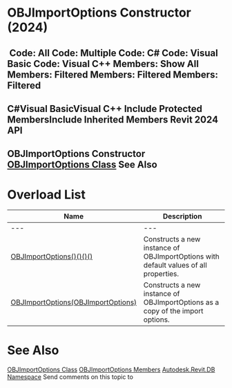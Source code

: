 # OBJImportOptions Constructor (2024)

﻿
 Code: All Code: Multiple Code: C# Code: Visual Basic Code: Visual C++  Members: Show All Members: Filtered Members: Filtered Members: Filtered   
---  
C#Visual BasicVisual C++
Include Protected MembersInclude Inherited Members
Revit 2024 API  
---  
OBJImportOptions Constructor   
[OBJImportOptions Class](030954c6-4fe3-9ec0-6be0-0019609769d0.md "OBJImportOptions Class") See Also  
---  
# Overload List
| Name | Description |
| --- | --- |
| --- | --- | --- |
| [OBJImportOptions()()()()](4361b352-a496-9da8-aeb8-067551895ea4.md "OBJImportOptions Constructor") | Constructs a new instance of OBJImportOptions with default values of all properties. |
| [OBJImportOptions(OBJImportOptions)](c22d80b8-c999-95ca-4657-8227a92380a4.md "OBJImportOptions Constructor \(OBJImportOptions\)") | Constructs a new instance of OBJImportOptions as a copy of the import options. |

# See Also
[OBJImportOptions Class](030954c6-4fe3-9ec0-6be0-0019609769d0.md "OBJImportOptions Class")
[OBJImportOptions Members](322e7645-44e0-3a56-19b7-b387c4c40d08.md "OBJImportOptions Members")
[Autodesk.Revit.DB Namespace](87546ba7-461b-c646-cbb1-2cb8f5bff8b2.md "Autodesk.Revit.DB Namespace")
Send comments on this topic to 